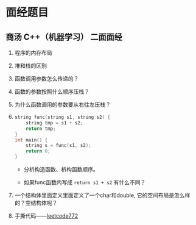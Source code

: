 # 面经题目

## 商汤 C++（机器学习） 二面面经

1. 程序的内存布局

2. 堆和栈的区别

3. 函数调用参数怎么传递的？

4. 函数的参数按照什么顺序压栈？

5. 为什么函数调用的参数要从右往左压栈？

6.  ```cpp
    string func(string s1, string s2) {
        string tmp = s1 + s2;
        return tmp;
    }
    int main() {
        string s = func(s1, s2);
        return 0;
    }
    ```
    - 分析构造函数、析构函数顺序。

    - 如果func函数内写成 ```return s1 + s2``` 有什么不同？
7. 一个结构体里面定义里面定义了一个char和double, 它的空间布局是怎么样的？空结构体呢？

8. 手撕代码——[leetcode772](https://leetcode.cn/problems/basic-calculator-iii/)

